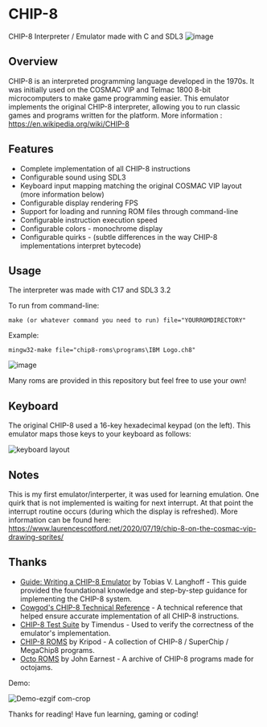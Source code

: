 # CHIP-8
CHIP-8 Interpreter / Emulator made with C and SDL3
![image](https://github.com/user-attachments/assets/16e2b3e6-7271-41cc-8a8c-80036d12f78a)

## Overview
CHIP-8 is an interpreted programming language developed in the 1970s. It was initially used on the COSMAC VIP and Telmac 1800 8-bit microcomputers to make game programming easier. This emulator implements the original CHIP-8 interpreter, allowing you to run classic games and programs written for the platform.
More information : https://en.wikipedia.org/wiki/CHIP-8

## Features
- Complete implementation of all CHIP-8 instructions
- Configurable sound using SDL3
- Keyboard input mapping matching the original COSMAC VIP layout (more information below)
- Configurable display rendering FPS
- Support for loading and running ROM files through command-line
- Configurable instruction execution speed
- Configurable colors - monochrome display
- Configurable quirks - (subtle differences in the way CHIP-8 implementations interpret bytecode)

## Usage
The interpreter was made with C17 and SDL3 3.2

To run from command-line:
```
make (or whatever command you need to run) file="YOURROMDIRECTORY"
```
Example:
```
mingw32-make file="chip8-roms\programs\IBM Logo.ch8"
```
![image](https://github.com/user-attachments/assets/a801aa58-1b94-4236-9b77-711908bc8b11)

Many roms are provided in this repository but feel free to use your own!

## Keyboard
The original CHIP-8 used a 16-key hexadecimal keypad (on the left). This emulator maps those keys to your keyboard as follows:

![keyboard layout](https://github.com/user-attachments/assets/2c0ba486-3e78-41c4-81ae-52cb8f1ec75a)

## Notes
This is my first emulator/interperter, it was used for learning emulation.  One quirk that is not implemented is waiting for next interrupt. At that point the interrupt routine occurs (during which the display is refreshed). More information can be found here: https://www.laurencescotford.net/2020/07/19/chip-8-on-the-cosmac-vip-drawing-sprites/

## Thanks
- [Guide: Writing a CHIP-8 Emulator](https://tobiasvl.github.io/blog/write-a-chip-8-emulator/) by Tobias V. Langhoff - This guide provided the foundational knowledge and step-by-step guidance for implementing the CHIP-8 system.
- [Cowgod's CHIP-8 Technical Reference](http://devernay.free.fr/hacks/chip8/C8TECH10.HTM) - A  technical reference that helped ensure accurate implementation of all CHIP-8 instructions.
- [CHIP-8 Test Suite](https://github.com/Timendus/chip8-test-suite) by Timendus - Used to verify the correctness of the emulator's implementation.
- [CHIP-8 ROMS](https://github.com/kripod/chip8-roms/tree/c723a9ed1205a215c5b1e45e994eb54acc243c9e) by Kripod - A collection of CHIP-8 / SuperChip / MegaChip8 programs.
- [Octo ROMS](https://johnearnest.github.io/chip8Archive/) by John Earnest - A archive of CHIP-8 programs made for octojams.


Demo:

![Demo-ezgif com-crop](https://github.com/user-attachments/assets/4a210cff-fd89-416c-a617-c19b20977b65)

Thanks for reading! Have fun learning, gaming or coding!
